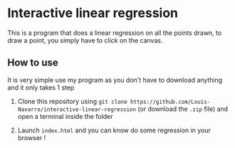 Interactive linear regression
=============================
This is a program that does a linear regression on all the points drawn, to draw a point, you simply have to click on the canvas.

## How to use

It is very simple use my program as you don't have to download anything and it only takes 1 step

1. Clone this repository using `git clone https://github.com/Louis-Navarro/interactive-linear-regression` (or download the `.zip` file) and open a terminal inside the folder

2. Launch `index.html` and you can know do some regression in your browser !